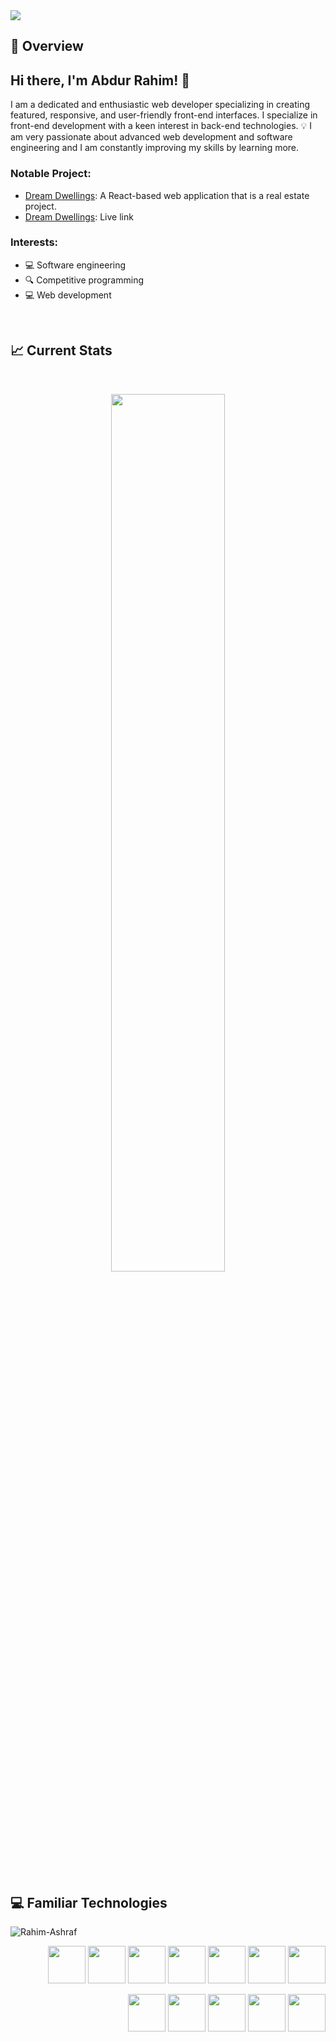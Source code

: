 <a href="https://www.linkedin.com/in/rahim-ashraf">
<img src="https://i.ibb.co/h7Mt1Pg/Rahim-Web-developer.gif" />
</a> 

## :eyes: Overview 
## Hi there, I'm Abdur Rahim! 👋

I am a dedicated and enthusiastic web developer specializing in creating featured, responsive, and user-friendly front-end interfaces. I specialize in front-end development with a keen interest in back-end technologies. 💡 I am very passionate about advanced web development and software engineering and I am constantly improving my skills by learning more.

### Notable Project:
- [Dream Dwellings](https://github.com/Rahim-Ashraf/dream-dwelling-ui): A React-based web application that is a real estate project.
- [Dream Dwellings](https://dream-dwelling-ui.vercel.app): Live link

### Interests:
- 💻 Software engineering
- 🔍 Competitive programming
- 💻 Web development
<br />

## :chart_with_upwards_trend: Current Stats
<br />
<p align="center">
  <img width="60%" src="https://github-readme-streak-stats.herokuapp.com?user=Rahim-Ashraf&theme=react&hide_border=true&background=0D1117&stroke=0D1117&fire=FF1CF7&sideLabels=00F0FF&currStreakNum=00F0FF&ring=FF1CF7&currStreakLabel=00F0FF&sideNums=00F0FF" />
</p>
</br>

## :computer: Familiar Technologies
<p><img align="left" src="https://github-readme-stats.vercel.app/api/top-langs?username=Rahim-Ashraf&show_icons=true&locale=en&theme=tokyonight" alt="Rahim-Ashraf" /></p>
<br>
<p align="right">
<img width="60px"  src="https://i.ibb.co.com/VgMSX1b/NextJS.png"/>
<img width="60px"  src="https://i.ibb.co/0n2hM8r/react.png"/>
<img width="60px"  src="https://i.ibb.co.com/wSf8rQw/TS.png"/>
<img width="60px"  src="https://i.ibb.co.com/zr7R7CN/JS.png"/>
<img width="60px"  src="https://i.ibb.co/JCmmSyg/tailwind-css.png"/>
<img width="60px"  src="https://i.ibb.co/M80DXMf/html.png"/>
<img width="60px" src="https://i.ibb.co/hZSNsDG/css.png"/>
</p>
<p align="right">
<img width="60px" src="https://i.ibb.co/nQ4BJHw/icons8-node-js-144.png"/>
<img width="60px" src="https://i.ibb.co/nPbnZh9/express-js.png"/>
<img width="60px" src="https://i.ibb.co/q5xF0Hj/mongodb.png"/>
<img width="60px" src="https://i.ibb.co.com/xFKZnV5/Mongoose.png"/>
<img width="60px" src="https://i.ibb.co/0CMDWxy/jwt.png"/>
</p>
<br/>
